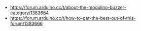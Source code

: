 - https://forum.arduino.cc/t/about-the-modulino-buzzer-category/1383664
- https://forum.arduino.cc/t/how-to-get-the-best-out-of-this-forum/1383666
